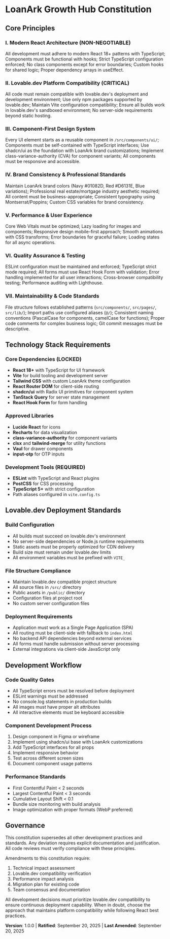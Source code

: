 # LoanArk Growth Hub Constitution

## Core Principles

### I. Modern React Architecture (NON-NEGOTIABLE)

All development must adhere to modern React 18+ patterns with TypeScript; Components must be functional with hooks; Strict TypeScript configuration enforced; No class components except for error boundaries; Custom hooks for shared logic; Proper dependency arrays in useEffect.

### II. Lovable.dev Platform Compatibility (CRITICAL)

All code must remain compatible with lovable.dev's deployment and development environment; Use only npm packages supported by lovable.dev; Maintain Vite configuration compatibility; Ensure all builds work in lovable.dev's sandboxed environment; No server-side requirements beyond static hosting.

### III. Component-First Design System

Every UI element starts as a reusable component in `/src/components/ui/`; Components must be self-contained with TypeScript interfaces; Use shadcn/ui as the foundation with LoanArk brand customizations; Implement class-variance-authority (CVA) for component variants; All components must be responsive and accessible.

### IV. Brand Consistency & Professional Standards

Maintain LoanArk brand colors (Navy #01082D, Red #D6131E, Blue variations); Professional real estate/mortgage industry aesthetic required; All content must be business-appropriate; Consistent typography using Montserrat/Poppins; Custom CSS variables for brand consistency.

### V. Performance & User Experience

Core Web Vitals must be optimized; Lazy loading for images and components; Responsive design mobile-first approach; Smooth animations with CSS transforms; Error boundaries for graceful failure; Loading states for all async operations.

### VI. Quality Assurance & Testing

ESLint configuration must be maintained and enforced; TypeScript strict mode required; All forms must use React Hook Form with validation; Error handling implemented for all user interactions; Cross-browser compatibility testing; Performance auditing with Lighthouse.

### VII. Maintainability & Code Standards

File structure follows established patterns (`src/components/`, `src/pages/`, `src/lib/`); Import paths use configured aliases (`@/`); Consistent naming conventions (PascalCase for components, camelCase for functions); Proper code comments for complex business logic; Git commit messages must be descriptive.

## Technology Stack Requirements

### Core Dependencies (LOCKED)

- **React 18+** with TypeScript for UI framework
- **Vite** for build tooling and development server
- **Tailwind CSS** with custom LoanArk theme configuration
- **React Router DOM** for client-side routing
- **shadcn/ui** with Radix UI primitives for component system
- **TanStack Query** for server state management
- **React Hook Form** for form handling

### Approved Libraries

- **Lucide React** for icons
- **Recharts** for data visualization
- **class-variance-authority** for component variants
- **clsx** and **tailwind-merge** for utility functions
- **Vaul** for drawer components
- **input-otp** for OTP inputs

### Development Tools (REQUIRED)

- **ESLint** with TypeScript and React plugins
- **PostCSS** for CSS processing
- **TypeScript 5+** with strict configuration
- Path aliases configured in `vite.config.ts`

## Lovable.dev Deployment Standards

### Build Configuration

- All builds must succeed on lovable.dev's environment
- No server-side dependencies or Node.js runtime requirements
- Static assets must be properly optimized for CDN delivery
- Build size must remain under lovable.dev limits
- All environment variables must be prefixed with `VITE_`

### File Structure Compliance

- Maintain lovable.dev compatible project structure
- All source files in `/src/` directory
- Public assets in `/public/` directory
- Configuration files at project root
- No custom server configuration files

### Deployment Requirements

- Application must work as a Single Page Application (SPA)
- All routing must be client-side with fallback to `index.html`
- No backend API dependencies beyond external services
- All forms must handle submission without server processing
- External integrations via client-side JavaScript only

## Development Workflow

### Code Quality Gates

- All TypeScript errors must be resolved before deployment
- ESLint warnings must be addressed
- No console.log statements in production builds
- All images must have proper alt attributes
- All interactive elements must be keyboard accessible

### Component Development Process

1. Design component in Figma or wireframe
2. Implement using shadcn/ui base with LoanArk customizations
3. Add TypeScript interfaces for all props
4. Implement responsive behavior
5. Test across different screen sizes
6. Document component usage patterns

### Performance Standards

- First Contentful Paint < 2 seconds
- Largest Contentful Paint < 3 seconds
- Cumulative Layout Shift < 0.1
- Bundle size monitoring with build analysis
- Image optimization with proper formats (WebP preferred)

## Governance

This constitution supersedes all other development practices and standards. Any deviation requires explicit documentation and justification. All code reviews must verify compliance with these principles.

Amendments to this constitution require:

1. Technical impact assessment
2. Lovable.dev compatibility verification
3. Performance impact analysis
4. Migration plan for existing code
5. Team consensus and documentation

All development decisions must prioritize lovable.dev compatibility to ensure continuous deployment capability. When in doubt, choose the approach that maintains platform compatibility while following React best practices.

**Version**: 1.0.0 | **Ratified**: September 20, 2025 | **Last Amended**: September 20, 2025

